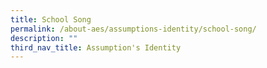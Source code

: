 ```yaml
---
title: School Song
permalink: /about-aes/assumptions-identity/school-song/
description: ""
third_nav_title: Assumption's Identity
---
```

